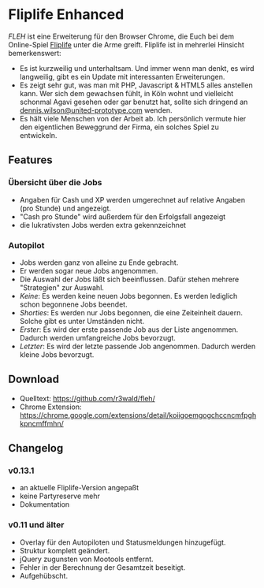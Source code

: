 # Fliplife Enhanced
*FLEH* ist eine Erweiterung für den Browser Chrome, die Euch bei dem Online-Spiel
[Fliplife](http://fliplife.com) unter die Arme greift. Fliplife ist in mehrerlei
Hinsicht bemerkenswert:

- Es ist kurzweilig und unterhaltsam. Und immer wenn man denkt, es wird langweilig,
  gibt es ein Update mit interessanten Erweiterungen.
- Es zeigt sehr gut, was man mit PHP, Javascript & HTML5 alles anstellen kann. Wer
  sich dem gewachsen fühlt, in Köln wohnt und vielleicht schonmal Agavi gesehen
  oder gar benutzt hat, sollte sich dringend an <dennis.wilson@united-prototype.com>
  wenden.  
- Es hält viele Menschen von der Arbeit ab. Ich persönlich vermute hier den
  eigentlichen Beweggrund der Firma, ein solches Spiel zu entwickeln. 
  

## Features

### Übersicht über die Jobs

- Angaben für Cash und XP werden umgerechnet auf relative Angaben (pro Stunde) und
  angezeigt.
- "Cash pro Stunde" wird außerdem für den Erfolgsfall angezeigt
- die lukrativsten Jobs werden extra gekennzeichnet

### Autopilot

- Jobs werden ganz von alleine zu Ende gebracht.
- Er werden sogar neue Jobs angenommen.
- Die Auswahl der Jobs läßt sich beeinflussen. Dafür stehen mehrere "Strategien"
  zur Auswahl.
 - *Keine*: Es werden keine neuen Jobs begonnen. Es werden lediglich schon begonnene
   Jobs beendet.
 - *Shorties*: Es werden nur Jobs begonnen, die eine Zeiteinheit dauern. Solche gibt
   es unter Umständen nicht.
 - *Erster*: Es wird der erste passende Job aus der Liste angenommen. Dadurch werden
   umfangreiche Jobs bevorzugt.
 - *Letzter*: Es wird der letzte passende Job angenommen. Dadurch werden kleine Jobs
   bevorzugt.  

## Download

- Quelltext: <https://github.com/r3wald/fleh/>
- Chrome Extension: <https://chrome.google.com/extensions/detail/koiigoemgogchccncmfpghkpncmffmhn/>

## Changelog

### v0.13.1

- an aktuelle Fliplife-Version angepaßt
- keine Partyreserve mehr
- Dokumentation

### v0.11 und älter

- Overlay für den Autopiloten und Statusmeldungen hinzugefügt.
- Struktur komplett geändert.
- jQuery zugunsten von Mootools entfernt.
- Fehler in der Berechnung der Gesamtzeit beseitigt.
- Aufgehübscht.

